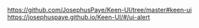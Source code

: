 https://github.com/JosephusPaye/Keen-UI/tree/master#keen-ui
https://josephuspaye.github.io/Keen-UI/#/ui-alert
